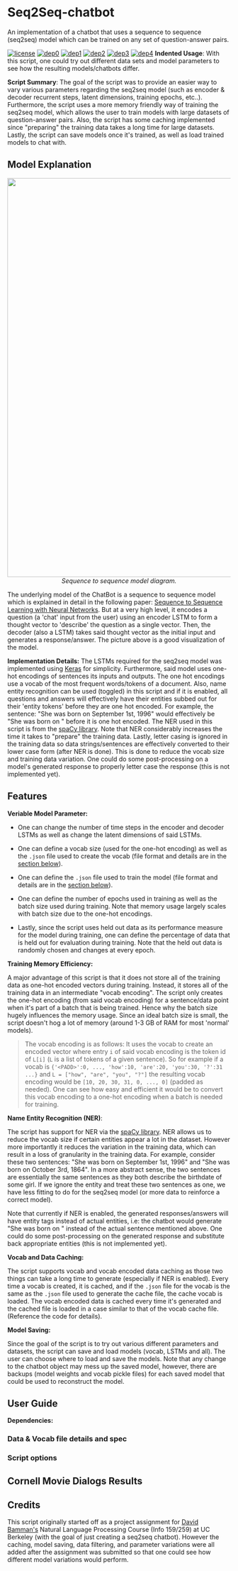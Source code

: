 # Seq2Seq-chatbot
An implementation of a chatbot that uses a sequence to sequence (seq2seq) model which can be trained on any set of question-answer pairs. 

[![license](https://img.shields.io/badge/License-Apache_2.0-brightgreen.svg)](https://github.com/philipperemy/keras-seq2seq-example/blob/master/LICENSE) [![dep0](https://img.shields.io/badge/Python-3.6%2B-brightgreen.svg)](https://www.python.org/downloads/) [![dep1](https://img.shields.io/badge/Tensorflow-1.2+-blue.svg)](https://www.tensorflow.org/) [![dep2](https://img.shields.io/badge/Keras-2.0+-blue.svg)](https://keras.io/) [![dep3](https://img.shields.io/badge/spaCy-2.0%2B-blue.svg)](https://spacy.io/models/#section-quickstart) [![dep4](https://img.shields.io/badge/nltk-3.4%2B-blue.svg)](https://www.nltk.org/install.html) 
**Indented Usage**: With this script, one could try out different data sets and model parameters to see how the resulting models/chatbots differ.

**Script Summary**:
The goal of the script was to provide an easier way to vary various parameters regarding the seq2seq model (such as encoder & decoder recurrent steps, latent dimensions, training epochs, etc..). Furthermore, the script uses a more memory friendly way of training the seq2seq model, which allows the user to train models with large datasets of question-answer pairs. Also, the script has some caching implemented since "preparing" the training data takes a long time for large datasets. Lastly, the script can save models once it's trained, as well as load trained models to chat with.

## Model Explanation
<p align="center">
  <img src="https://isaacchanghau.github.io/img/nlp/seq2seq-neuralconver/seq2seq.png" width="900">
  <br><i>Sequence to sequence model diagram.</i>
</p>

The underlying model of the ChatBot is a sequence to sequence model which is explained in detail in the following paper: [Sequence to Sequence Learning with Neural Networks](https://arxiv.org/pdf/1409.3215.pdf). But at a very high level, it encodes a question (a 'chat' input from the user) using an encoder LSTM to form a thought vector to 'describe' the question as a single vector. Then, the decoder (also a LSTM) takes said thought vector as the initial input and generates a response/answer. The picture above is a good visualization of the model.

**Implementation Details:**
The LSTMs required for the seq2seq model was implemented using [Keras](https://keras.io/) for simplicity. Furthermore, said model uses one-hot encodings of sentences its inputs and outputs. The one hot encodings use a vocab of the most frequent words/tokens of a document. Also, name entity recognition can be used (toggled) in this script and if it is enabled, all questions and answers will effectively have their entities subbed out for their 'entity tokens' before they are one hot encoded. For example, the sentence: "She was born on September 1st, 1996" would effectively be "She was born on <DATE> <DATE> <DATE>" before it is one hot encoded. The NER used in this script is from the [spaCy library](https://spacy.io/). Note that NER considerably increases the time it takes to "prepare" the training data. Lastly, letter casing is ignored in the training data so data strings/sentences are effectively converted to their lower case form (after NER is done). This is done to reduce the vocab size and training data variation. One could do some post-processing on a model's generated response to properly letter case the response (this is not implemented yet). 

## Features
**Veriable Model Parameter:**

* One can change the number of time steps in the encoder and decoder LSTMs as well as change the latent dimensions of said LSTMs. 

* One can define a vocab size (used for the one-hot encoding) as well as the `.json` file used to create the vocab (file format and details are in the [section below](#data--vocab-file-details-and-spec)). 

* One can define the `.json` file used to train the model (file format and details are in the [section below](#data--vocab-file-details-and-spec)).

* One can define the number of epochs used in training as well as the batch size used during training. Note that memory usage largely scales with batch size due to the one-hot encodings. 

* Lastly, since the script uses held out data as its performance measure for the model during training, one can define the percentage of data that is held out for evaluation during training. Note that the held out data is randomly chosen and changes at every epoch.

**Training Memory Efficiency:**

A major advantage of this script is that it does not store all of the training data as one-hot encoded vectors during training. Instead, it stores all of the training data in an intermediate "vocab encoding". The script only creates the one-hot encoding (from said vocab encoding) for a sentence/data point when it's part of a batch that is being trained. Hence why the batch size hugely influences the memory usage. Since an ideal batch size is small, the script doesn't hog a lot of memory (around 1-3 GB of RAM for most 'normal' models). 

> The vocab encoding is as follows: It uses the vocab to create an encoded vector where entry `i` of said vocab encoding is the token id of `L[i]` (`L` is a list of tokens of a given sentence). So for example if a vocab is `{'<PADD>':0, ..., 'how':10, 'are':20, 'you':30, '?':31  ...}` and `L = ["how", "are", "you", "?"]` the resulting vocab encoding would be `[10, 20, 30, 31, 0, ..., 0]` (padded as needed). One can see how easy and efficient it would be to convert this vocab encoding to a one-hot encoding when a batch is needed for training.

**Name Entity Recognition (NER)**:

The script has support for NER via the [spaCy library](https://spacy.io/). NER allows us to reduce the vocab size if certain entities appear a lot in the dataset. However more importantly it reduces the variation in the training data, which can result in a loss of granularity in the training data. For example, consider these two sentences: "She was born on September 1st, 1996" and "She was born on October 3rd, 1864". In a more abstract sense, the two sentences are essentially the same sentences as they both describe the birthdate of some girl. If we ignore the entity and treat these two sentences as one, we have less fitting to do for the seq2seq model (or more data to reinforce a correct model). 

Note that currently if NER is enabled, the generated responses/answers will have entity tags instead of actual entities, i.e: the chatbot would generate  "She was born on <DATE> <DATE> <DATE>" instead of the actual sentence mentioned above. One could do some post-processing on the generated response and substitute back appropriate entities (this is not implemented yet).

**Vocab and Data Caching:**

The script supports vocab and vocab encoded data caching as those two things can take a long time to generate (especially if NER is enabled). Every time a vocab is created, it is cached, and if the `.json` file for the vocab is the same as the `.json` file used to generate the cache file, the cache vocab is loaded. The vocab encoded data is cached every time it's generated and the cached file is loaded in a case similar to that of the vocab cache file. (Reference the code for details).

**Model Saving:**

Since the goal of the script is to try out various different parameters and datasets, the script can save and load models (vocab, LSTMs and all). The user can choose where to load and save the models. Note that any change to the chatbot object may mess up the saved model, however, there are backups (model weights and vocab pickle files) for each saved model that could be used to reconstruct the model. 

## User Guide
**Dependencies:**

### Data & Vocab file details and spec

### Script options

## Cornell Movie Dialogs Results

## Credits
This script originally started off as a project assignment for [David Bamman's](http://people.ischool.berkeley.edu/~dbamman/) Natural Language Processing Course (Info 159/259) at UC Berkeley (with the goal of just creating a seq2seq chatbot). However the caching, model saving, data filtering, and parameter variations were all added after the assignment was submitted so that one could see how different model variations would perform.
